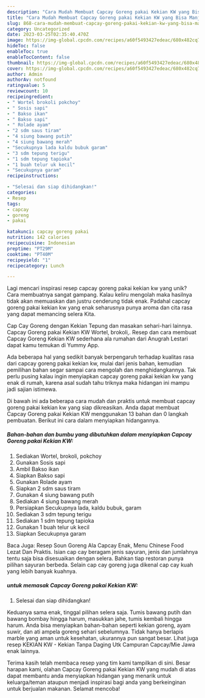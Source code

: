 ```yaml
---
description: "Cara Mudah Membuat Capcay Goreng pakai Kekian KW yang Bisa Manjain Lidah"
title: "Cara Mudah Membuat Capcay Goreng pakai Kekian KW yang Bisa Manjain Lidah"
slug: 868-cara-mudah-membuat-capcay-goreng-pakai-kekian-kw-yang-bisa-manjain-lidah
category: Uncategorized
date: 2023-03-25T02:35:40.470Z
image: https://img-global.cpcdn.com/recipes/a60f5493427edeac/680x482cq70/capcay-goreng-pakai-kekian-kw-foto-resep-utama.jpg
hideToc: false
enableToc: true
enableTocContent: false
thumbnail: https://img-global.cpcdn.com/recipes/a60f5493427edeac/680x482cq70/capcay-goreng-pakai-kekian-kw-foto-resep-utama.jpg
cover: https://img-global.cpcdn.com/recipes/a60f5493427edeac/680x482cq70/capcay-goreng-pakai-kekian-kw-foto-resep-utama.jpg
author: Admin
authorAv: notfound
ratingvalue: 5
reviewcount: 10
recipeingredient:
- " Wortel brokoli pokchoy"
- " Sosis sapi"
- " Bakso ikan"
- " Bakso sapi"
- " Rolade ayam"
- "2 sdm saus tiram"
- "4 siung bawang putih"
- "4 siung bawang merah"
- "Secukupnya lada kaldu bubuk garam"
- "3 sdm tepung terigu"
- "1 sdm tepung tapioka"
- "1 buah telur uk kecil"
- "Secukupnya garam"
recipeinstructions:

- "Selesai dan siap dihidangkan!"
categories:
- Resep
tags:
- capcay
- goreng
- pakai

katakunci: capcay goreng pakai 
nutrition: 142 calories
recipecuisine: Indonesian
preptime: "PT29M"
cooktime: "PT40M"
recipeyield: "1"
recipecategory: Lunch

---
```





Lagi mencari inspirasi resep capcay goreng pakai kekian kw yang unik? Cara membuatnya sangat gampang. Kalau keliru mengolah maka hasilnya tidak akan memuaskan dan justru cenderung tidak enak. Padahal capcay goreng pakai kekian kw yang enak seharusnya punya aroma dan cita rasa yang dapat memancing selera Kita.





Cap Cay Goreng dengan Kekian Tepung dan masakan sehari-hari lainnya. Capcay Goreng pakai Kekian KW Wortel, brokoli,. Resep dan cara membuat Capcay Goreng Kekian KW sederhana ala rumahan dari Anugrah Lestari dapat kamu temukan di Yummy App.

Ada beberapa hal yang sedikit banyak berpengaruh terhadap kualitas rasa dari capcay goreng pakai kekian kw, mulai dari jenis bahan, kemudian pemilihan bahan segar sampai cara mengolah dan menghidangkannya. Tak perlu pusing kalau ingin menyiapkan capcay goreng pakai kekian kw yang enak di rumah, karena asal sudah tahu triknya maka hidangan ini mampu jadi sajian istimewa.






Di bawah ini ada beberapa cara mudah dan praktis untuk membuat capcay goreng pakai kekian kw yang siap dikreasikan. Anda dapat membuat Capcay Goreng pakai Kekian KW menggunakan 13 bahan dan 0 langkah pembuatan. Berikut ini cara dalam menyiapkan hidangannya.

<!--inarticleads1-->

##### Bahan-bahan dan bumbu yang dibutuhkan dalam menyiapkan Capcay Goreng pakai Kekian KW:

1. Sediakan  Wortel, brokoli, pokchoy
1. Gunakan  Sosis sapi
1. Ambil  Bakso ikan
1. Siapkan  Bakso sapi
1. Gunakan  Rolade ayam
1. Siapkan 2 sdm saus tiram
1. Gunakan 4 siung bawang putih
1. Sediakan 4 siung bawang merah
1. Persiapkan Secukupnya lada, kaldu bubuk, garam
1. Sediakan 3 sdm tepung terigu
1. Sediakan 1 sdm tepung tapioka
1. Gunakan 1 buah telur uk kecil
1. Siapkan Secukupnya garam


Baca Juga: Resep Soun Goreng Ala Capcay Enak, Menu Chinese Food Lezat Dan Praktis. Isian cap cay beragam jenis sayuran, jenis dan jumlahnya tentu saja bisa disesuaikan dengan selera. Bahkan tiap restoran punya pilihan sayuran berbeda. Selain cap cay goreng juga dikenal cap cay kuah yang lebih banyak kuahnya. 

<!--inarticleads2-->

#####  untuk memasak Capcay Goreng pakai Kekian KW:


1. Selesai dan siap dihidangkan!

Keduanya sama enak, tinggal pilihan selera saja. Tumis bawang putih dan bawang bombay hingga harum, masukkan jahe, tumis kembali hingga harum. Anda bisa menyiapkan bahan-bahan seperti kekian goreng, ayam suwir, dan ati ampela goreng sehari sebelumnya. Tidak hanya berlapis marble yang aman untuk kesehatan, ukurannya pun sangat besar. Lihat juga resep KEKIAN KW - Kekian Tanpa Daging Utk Campuran Capcay/Mie Jawa enak lainnya. 

Terima kasih telah membaca resep yang tim kami tampilkan di sini. Besar harapan kami, olahan Capcay Goreng pakai Kekian KW yang mudah di atas dapat membantu anda menyiapkan hidangan yang menarik untuk keluarga/teman ataupun menjadi inspirasi bagi anda yang berkeinginan untuk berjualan makanan. Selamat mencoba!
